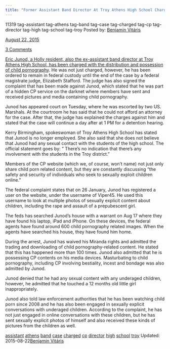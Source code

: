 ```yaml
---
title: "Former Assistant Band Director At Troy Athens High School Charged In CP Case"
---
```


11319 tag-assistant tag-athens tag-band tag-case tag-charged tag-cp tag-director tag-high tag-school tag-troy
Posted by: <a href="/author/benjaminvi/" title="">Benjamin Vitáris 

<span>August 22, 2015</span>

<span><a href="/2015/08/22/former-assistant-band-director-at-troy-athens-high-school-charged-in-cp-case/#comments">3 Comments</a></span>


<p><a href="http://www.freep.com/story/news/local/michigan/oakland/2015/08/18/troy-athens-assistant-band-director-charged/31909259/">Eric Junod, a Holly resident, also the ex-assistant band director at Troy Athens High School, has been charged with the distribution and possession of child pornography</a>. He was not just charged, however, he has been ordered to remain in federal custody until the end of the case by a federal magistrate judge, Elizabeth Stafford. The judge has also signed the complaint that has been made against Junod, which stated that he was part of a hidden CP service on the darknet where members have sent and received pictures and media containing child pornography.</p>
<p>Junod has appeared court on Tuesday, where he was escorted by two US. Marshals. At the courtroom he has said that he could not afford an attorney for the case. After that, the judge has explained the charges against him and stated that the case will continue a day after at 1 PM for a detention hearing.</p>
<p>Kerry Birmingham, spokeswoman of Troy Athens High School has stated that Junod is no longer employed. She also said that she does not believe that Junod had any sexual contact with the students of the high school. The official statement goes by: ” There&#8217;s no indication that there&#8217;s any involvement with the students in the Troy district.&#8221;</p>
<p>Members of the CP website (which we, of course, won’t name) not just only share child porn related content, but they are constantly discussing &#8220;the safety and security of individuals who seek to sexually exploit children online.&#8221;</p>
<p>The federal complaint states that on 26 January, Junod has registered a user on the website, under the username of Viper45. He used this username to look at multiple photos of sexually explicit content about children, including the rape and assault of a prepubescent girl.</p>
<p>The feds has searched Junod’s house with a warrant on Aug 17 where they have found his laptop, iPad and iPhone. On these devices, the federal agents have found around 600 child pornography related images. When the agents have searched his house, they have found him home.</p>
<p>During the arrest, Junod has waived his Miranda rights and admitted the trading and downloading of child pornography-related content. He stated that this has happened more than 100 times. Junod also admitted that he is possessing CP contents on his media devices. Masturbating to child pornography, including CP involving bestiality, incest and bondage was also admitted by Junod.</p>
<p>Junod denied that he had any sexual content with any underaged children, however, he admitted that he touched a 12 months old little girl inappropriately.</p>
<p>Junod also told law enforcement authorities that he has been watching child porn since 2008 and he has also been engaged in sexually explicit conversations with underaged children. According to the complaint, he has not just engaged in online conversations with these children, but he has sent sexually explicit photos of himself and also received these kinds of pictures from the children as well.</p>
</div>
<a href="/tag/assistant/" rel="tag">assistant</a> <a href="/tag/athens/" rel="tag">athens</a> <a href="/tag/band/" rel="tag">band</a> <a href="/tag/case/" rel="tag">case</a> <a href="/tag/charged/" rel="tag">charged</a> <a href="/tag/cp/" rel="tag">cp</a> <a href="/tag/director/" rel="tag">director</a> <a href="/tag/high/" rel="tag">high</a> <a href="/tag/school/" rel="tag">school</a> <a href="/tag/troy/" rel="tag">troy</a></span> 
Updated: 2015-08-22<a href="/author/benjaminvi/" title="Posts by Benjamin Vitáris" rel="author">Benjamin Vitáris</a></strong></div>

